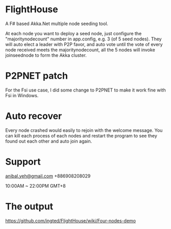 # FlightHouse

A F# based Akka.Net multiple node seeding tool.

At each node you want to deploy a seed node, just configure the "majoritynodecount" number in app.config, e.g. 3 (of 5 seed nodes).
They will auto elect a leader with P2P favor, and auto vote until the vote of every node received meets the majoritynodecount, all the 5 nodes will invoke joinseednode to form the Akka cluster.

# P2PNET patch

For the Fsi use case, I did some change to P2PNET to make it work fine with Fsi in Windows. 

# Auto recover

Every node crashed would easily to rejoin with the welcome message. You can kill each process of each nodes and restart the program to see they found out each other and auto join again.

# Support

anibal.yeh@gmail.com
+886908208029

10:00AM ~ 22:00PM GMT+8

# The output

https://github.com/ingted/FlightHouse/wiki/Four-nodes-demo

